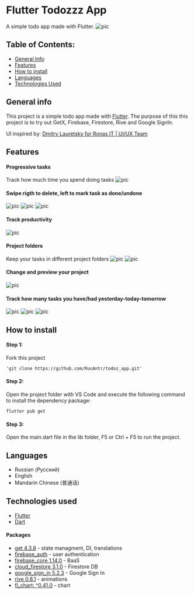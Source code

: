 # Flutter Todozzz App

A simple todo app made with Flutter. ![pic](https://github.com/RusAntr/todoz_app/blob/master/lib/pics/todozzz_app.png)
## Table of Contents:
* [General Info](#general-info)
* [Features](#features)
* [How to install](#how-to-install)
* [Languages](#languages)
* [Technologies Used](#technologies-used)

## General info
This project is a simple todo app made with [Flutter](https://flutter.dev). The purpose of this this project is to try out GetX, Firebase, Firestore, Rive and Google SignIn. 

UI inspired by: [Dmitry Lauretsky for Ronas IT | UI/UX Team](https://dribbble.com/shots/15963414-Task-Management-App)

## Features
#### Progressive tasks 
Track how much time you spend doing tasks
![pic](https://github.com/RusAntr/todoz_app/blob/master/lib/pics/progressive_feature.png)
#### Swipe rigth to delete, left to mark task as done/undone
![pic](https://github.com/RusAntr/todoz_app/blob/master/lib/pics/swipe_delete_feature.png) ![pic](https://github.com/RusAntr/todoz_app/blob/master/lib/pics/swipe_done_feature.png) ![pic](https://github.com/RusAntr/todoz_app/blob/master/lib/pics/swipe_undo_feature.png)
#### Track productivity
 ![pic](https://github.com/RusAntr/todoz_app/blob/master/lib/pics/productivity_feature.png)

#### Project folders
Keep your tasks in different project folders
![pic](https://github.com/RusAntr/todoz_app/blob/master/lib/pics/project_folder_feature.png) ![pic](https://github.com/RusAntr/todoz_app/blob/master/lib/pics/add_tasks_to_project_feature.png)

#### Change and preview your project
![pic](https://github.com/RusAntr/todoz_app/blob/master/lib/pics/change_preview_project_feature.png)
#### Track how many tasks you have/had yesterday-today-tomorrow
![pic](https://github.com/RusAntr/todoz_app/blob/master/lib/pics/yesterday_progress_feature.png) ![pic](https://github.com/RusAntr/todoz_app/blob/master/lib/pics/today_progress_feature.png) ![pic](https://github.com/RusAntr/todoz_app/blob/master/lib/pics/tomorrow_progress_feature.png)

## How to install
#### Step 1:

Fork this project

```
'git clone https://github.com/RusAntr/todoz_app.git'
```
#### Step 2:

Open the project folder with VS Code and execute the following command to install the dependency package:
```
flutter pub get
```
#### Step 3:

Open the main.dart file in the lib folder, F5 or Ctrl + F5 to run the project.
## Languages
* Russian (Русский)
* English
* Mandarin Chinese (普通话)

## Technologies used
* [Flutter](https://flutter.dev)
* [Dart](https://dart.dev)

#### Packages
* [get 4.3.8](https://pub.dev/packages/get) - state managment, DI, translations
* [firebase_auth](https://pub.dev/packages/firebase_auth) - user authentication
* [firebase_core 1.14.0](https://pub.dev/packages/firebase_core) - BaaS
* [cloud_firestore 3.1.0](https://pub.dev/packages/cloud_firestore) - Firestore DB
* [google_sign_in 5.2.3](https://pub.dev/packages/google_sign_in) - Google Sign In
* [rive 0.8.1](https://pub.dev/packages/rive) - animations
* [fl_chart: ^0.41.0](https://pub.dev/packages/fl_chart) - chart
